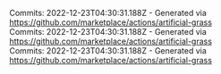 Commits: 2022-12-23T04:30:31.188Z - Generated via https://github.com/marketplace/actions/artificial-grass
<br>
Commits: 2022-12-23T04:30:31.188Z - Generated via https://github.com/marketplace/actions/artificial-grass
<br>
Commits: 2022-12-23T04:30:31.188Z - Generated via https://github.com/marketplace/actions/artificial-grass
<br>
